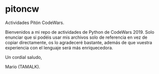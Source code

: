 # pitoncw
Actividades Pitón CodeWars.

Bienvenidos a mi repo de actividades de Python de CodeWars 2019. Solo enunciar que si podéis usar mis archivos solo de referencia en vez de copiar directamente, os lo agradeceré bastante, además de que vuestra experiencia con el lenguaje será más enriquecedora. 

Un cordial saludo,

Mario (TAMALK).
